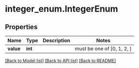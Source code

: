 # integer_enum.IntegerEnum

## Properties
Name | Type | Description | Notes
------------ | ------------- | ------------- | -------------
**value** | **int** |  |  must be one of [0, 1, 2, ]

[[Back to Model list]](../README.md#documentation-for-models) [[Back to API list]](../README.md#documentation-for-api-endpoints) [[Back to README]](../README.md)


